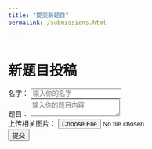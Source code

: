 ```yaml
---
title: "提交新题目"
permalink: /submissions.html

---
```


# 新题目投稿



<form accept-charset="UTF-8" action="https://getform.io/f/ea5bc225-e799-4aee-b305-49b4338b9703" method="POST" enctype="multipart/form-data" target="_blank">
    <div class="form-group">
        <label for="InputName">名字：</label>
        <input type="text" name="name" class="form-control" id="InputName" placeholder="输入你的名字" required="required">
      </div>
    <div class="form-group">
        <label for="InputQues">题目：</label>
        <textarea type="text" name="question" class="form-control" id="InputQues" placeholder="输入你的题目内容" required="required"></textarea>
      </div>
     <div class="form-group mt-3">
        <label class="mr-2">上传相关图片：</label>
        <input type="file" name="file">
      </div>
    <button type="submit" class="btn btn-primary">提交</button>
</form>

